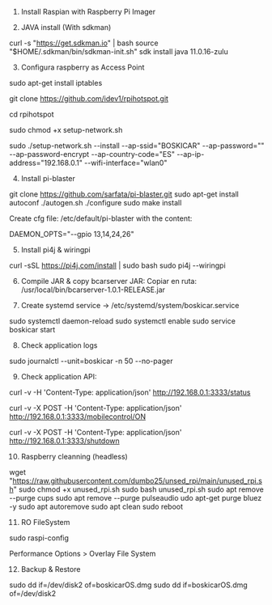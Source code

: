 1) Install Raspian with Raspberry Pi Imager 

2) JAVA install (With sdkman)

curl -s "https://get.sdkman.io" | bash
source "$HOME/.sdkman/bin/sdkman-init.sh"
sdk install java 11.0.16-zulu

3) Configura raspberry as Access Point

 sudo apt-get install iptables
 
git clone https://github.com/idev1/rpihotspot.git

cd rpihotspot

sudo chmod +x setup-network.sh

sudo ./setup-network.sh --install --ap-ssid="BOSKICAR" --ap-password="<SET YOUR PASSWORD HERE>" --ap-password-encrypt --ap-country-code="ES" --ap-ip-address="192.168.0.1" --wifi-interface="wlan0"

4) Install pi-blaster

git clone https://github.com/sarfata/pi-blaster.git
sudo apt-get install autoconf
./autogen.sh 
./configure
sudo make install

Create cfg file: /etc/default/pi-blaster with the content:

DAEMON_OPTS="--gpio 13,14,24,26"

5) Install pi4j & wiringpi

curl -sSL https://pi4j.com/install | sudo bash
sudo pi4j --wiringpi

6) Compile JAR & copy bcarserver JAR:
Copiar en ruta: /usr/local/bin/bcarserver-1.0.1-RELEASE.jar

7) Create systemd service -> /etc/systemd/system/boskicar.service

sudo systemctl daemon-reload 
sudo systemctl enable
sudo service boskicar start

8) Check application logs

sudo journalctl --unit=boskicar -n 50 --no-pager

9) Check application API: 

curl -v -H 'Content-Type: application/json' http://192.168.0.1:3333/status

curl -v -X POST -H 'Content-Type: application/json' http://192.168.0.1:3333/mobilecontrol/ON

curl -v -X POST -H 'Content-Type: application/json' http://192.168.0.1:3333/shutdown

10) Raspberry cleanning (headless)

wget "https://raw.githubusercontent.com/dumbo25/unsed_rpi/main/unused_rpi.sh"
sudo chmod +x unused_rpi.sh
sudo bash unused_rpi.sh
sudo apt remove --purge cups
sudo apt remove --purge pulseaudio
udo apt-get purge bluez -y
sudo apt autoremove
sudo apt clean
sudo reboot

11) RO FileSystem

sudo raspi-config

Performance Options > Overlay File System 

12) Backup & Restore

sudo dd if=/dev/disk2 of=boskicarOS.dmg
sudo dd if=boskicarOS.dmg of=/dev/disk2
